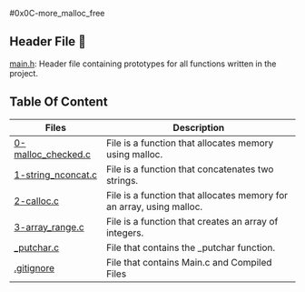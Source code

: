 #0x0C-more_malloc_free

## Header File 📁
[main.h](./main.h): Header file containing prototypes for all functions written in the project.

## Table Of Content

Files | Description
------|------------
[0-malloc_checked.c](./0-malloc_checked.c) | File is a function that allocates memory using malloc.
[1-string_nconcat.c](./1-string_nconcat.c) | File is a function that concatenates two strings.
[2-calloc.c](./2-calloc.c) | File is a function that allocates memory for an array, using malloc.
[3-array_range.c](./3-array_range.c) | File is a function that creates an array of integers.
[_putchar.c](./_putchar.c) | File that contains the _putchar function.
[.gitignore](./.gitignore) | File that contains Main.c and Compiled Files

